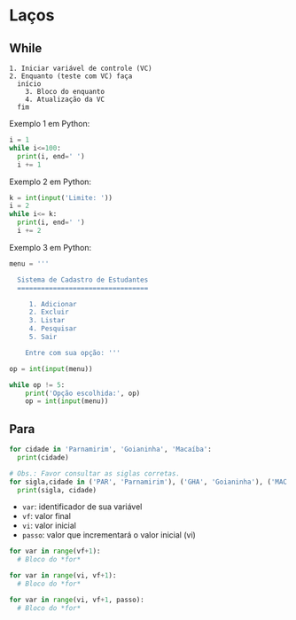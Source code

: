 # Laços

## While

```
1. Iniciar variável de controle (VC)
2. Enquanto (teste com VC) faça
  início
    3. Bloco do enquanto
    4. Atualização da VC
  fim
```

Exemplo 1 em Python:
```python
i = 1
while i<=100:
  print(i, end=' ')
  i += 1
```
Exemplo 2 em Python:
```python
k = int(input('Limite: '))
i = 2
while i<= k:
  print(i, end=' ')
  i += 2
```

Exemplo 3 em Python:
```python
menu = '''

  Sistema de Cadastro de Estudantes
  =================================

     1. Adicionar
     2. Excluir
     3. Listar
     4. Pesquisar
     5. Sair

    Entre com sua opção: '''

op = int(input(menu))

while op != 5:
    print('Opção escolhida:', op)
    op = int(input(menu))
```

## Para

```python
for cidade in 'Parnamirim', 'Goianinha', 'Macaíba':
  print(cidade)
```

```python
# Obs.: Favor consultar as siglas corretas.
for sigla,cidade in ('PAR', 'Parnamirim'), ('GHA', 'Goianinha'), ('MAC', 'Macaíba'):
  print(sigla, cidade)
```

* `var`: identificador de sua variável
* `vf`: valor final
* `vi`: valor inicial
* `passo`: valor que incrementará o valor inicial (vi)

```python
for var in range(vf+1):
  # Bloco do *for*
```

```python
for var in range(vi, vf+1):
  # Bloco do *for*
```
```python
for var in range(vi, vf+1, passo):
  # Bloco do *for*
```



  
